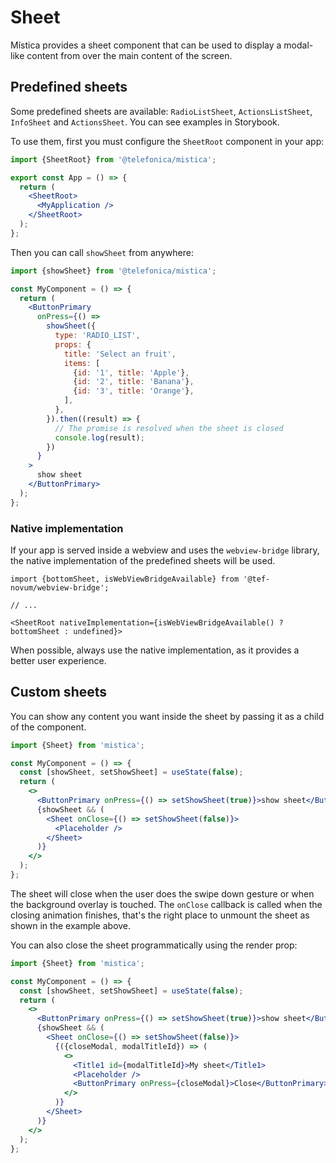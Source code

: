 # Sheet

Mística provides a sheet component that can be used to display a modal-like content from over the main content
of the screen.

## Predefined sheets

Some predefined sheets are available: `RadioListSheet`, `ActionsListSheet`, `InfoSheet` and `ActionsSheet`.
You can see examples in Storybook.

To use them, first you must configure the `SheetRoot` component in your app:

```jsx
import {SheetRoot} from '@telefonica/mistica';

export const App = () => {
  return (
    <SheetRoot>
      <MyApplication />
    </SheetRoot>
  );
};
```

Then you can call `showSheet` from anywhere:

```jsx
import {showSheet} from '@telefonica/mistica';

const MyComponent = () => {
  return (
    <ButtonPrimary
      onPress={() =>
        showSheet({
          type: 'RADIO_LIST',
          props: {
            title: 'Select an fruit',
            items: [
              {id: '1', title: 'Apple'},
              {id: '2', title: 'Banana'},
              {id: '3', title: 'Orange'},
            ],
          },
        }).then((result) => {
          // The promise is resolved when the sheet is closed
          console.log(result);
        })
      }
    >
      show sheet
    </ButtonPrimary>
  );
};
```

### Native implementation

If your app is served inside a webview and uses the `webview-bridge` library, the native implementation of the
predefined sheets will be used.

```tsx
import {bottomSheet, isWebViewBridgeAvailable} from '@tef-novum/webview-bridge';

// ...

<SheetRoot nativeImplementation={isWebViewBridgeAvailable() ? bottomSheet : undefined}>
```

When possible, always use the native implementation, as it provides a better user experience.

## Custom sheets

You can show any content you want inside the sheet by passing it as a child of the component.

```jsx
import {Sheet} from 'mistica';

const MyComponent = () => {
  const [showSheet, setShowSheet] = useState(false);
  return (
    <>
      <ButtonPrimary onPress={() => setShowSheet(true)}>show sheet</ButtonPrimary>
      {showSheet && (
        <Sheet onClose={() => setShowSheet(false)}>
          <Placeholder />
        </Sheet>
      )}
    </>
  );
};
```

The sheet will close when the user does the swipe down gesture or when the background overlay is touched. The
`onClose` callback is called when the closing animation finishes, that's the right place to unmount the sheet
as shown in the example above.

You can also close the sheet programmatically using the render prop:

```jsx
import {Sheet} from 'mistica';

const MyComponent = () => {
  const [showSheet, setShowSheet] = useState(false);
  return (
    <>
      <ButtonPrimary onPress={() => setShowSheet(true)}>show sheet</ButtonPrimary>
      {showSheet && (
        <Sheet onClose={() => setShowSheet(false)}>
          {({closeModal, modalTitleId}) => (
            <>
              <Title1 id={modalTitleId}>My sheet</Title1>
              <Placeholder />
              <ButtonPrimary onPress={closeModal}>Close</ButtonPrimary>
            </>
          )}
        </Sheet>
      )}
    </>
  );
};
```
